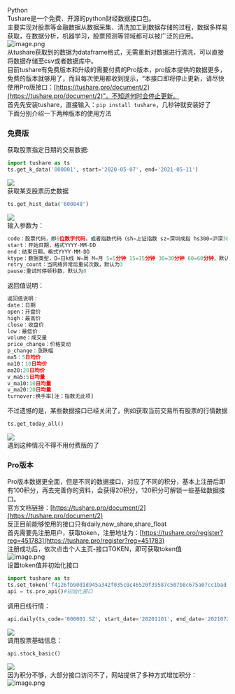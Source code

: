 Python<br />Tushare是一个免费、开源的python财经数据接口包。<br />主要实现对股票等金融数据从数据采集、清洗加工到数据存储的过程，数据多样易获取，在数据分析，机器学习，股票预测等领域都可以被广泛的应用。<br />![image.png](https://cdn.nlark.com/yuque/0/2021/png/396745/1624353596915-2e4209aa-6a6d-421b-b6c8-687eda92a021.png#clientId=u23a2f9f3-8fbf-4&from=paste&height=600&id=ua130f732&originHeight=1800&originWidth=3798&originalType=binary&ratio=3&size=8341071&status=done&style=shadow&taskId=u3b040660-8583-4824-b08b-a586dfebb97&width=1266)<br />从tushare获取到的数据为dataframe格式，无需重新对数据进行清洗，可以直接将数据存储至csv或者数据库中。<br />目前tushare有免费版本和升级的需要付费的Pro版本，pro版本提供的数据更多，免费的版本就够用了，而且每次使用都收到提示，“本接口即将停止更新，请尽快使用Pro版接口：[https://tushare.pro/document/2](https://tushare.pro/document/2)”。不知道何时会停止更新。<br />首先先安装tushare，直接输入：`pip install tushare`，几秒钟就安装好了<br />下面分别介绍一下两种版本的使用方法
<a name="tZU3h"></a>
### 免费版
获取股票指定日期的交易数据:
```python
import tushare as ts
ts.get_k_data('000001', start='2020-05-07', end='2021-05-11') 
```
![](https://cdn.nlark.com/yuque/0/2021/webp/396745/1624353144268-2642eba0-4172-4c30-b593-79b696089ef3.webp#clientId=u23a2f9f3-8fbf-4&from=paste&id=udddeae80&originHeight=436&originWidth=623&originalType=url&ratio=3&status=done&style=shadow&taskId=u1a61f53a-cfed-4ccb-a450-5413fb65be0)<br />获取某支股票历史数据
```python
ts.get_hist_data('600848')
```
![](https://cdn.nlark.com/yuque/0/2021/webp/396745/1624353144213-7244465a-2783-4af8-b754-2af3b0c02514.webp#clientId=u23a2f9f3-8fbf-4&from=paste&id=u83639d7d&originHeight=464&originWidth=992&originalType=url&ratio=3&status=done&style=shadow&taskId=u65531d02-27a3-432b-a887-3dabc388cc5)<br />输入参数为：
```python
code：股票代码，即6位数字代码，或者指数代码（sh=上证指数 sz=深圳成指 hs300=沪深300指数 sz50=上证50 zxb=中小板 cyb=创业板）
start：开始日期，格式YYYY-MM-DD
end：结束日期，格式YYYY-MM-DD
ktype：数据类型，D=日k线 W=周 M=月 5=5分钟 15=15分钟 30=30分钟 60=60分钟，默认为D
retry_count：当网络异常后重试次数，默认为3
pause:重试时停顿秒数，默认为0
```
返回值说明：
```python
返回值说明：
date：日期
open：开盘价
high：最高价
close：收盘价
low：最低价
volume：成交量
price_change：价格变动
p_change：涨跌幅
ma5：5日均价
ma10：10日均价
ma20:20日均价
v_ma5:5日均量
v_ma10:10日均量
v_ma20:20日均量
turnover:换手率[注：指数无此项]
```
不过遗憾的是，某些数据接口已经关闭了，例如获取当前交易所有股票的行情数据
```python
ts.get_today_all()
```
![](https://cdn.nlark.com/yuque/0/2021/webp/396745/1624353144230-7402eb9e-2c47-4bad-afb5-525a68880cbb.webp#clientId=u23a2f9f3-8fbf-4&from=paste&id=u0a366533&originHeight=72&originWidth=684&originalType=url&ratio=3&status=done&style=shadow&taskId=u217f1c12-80aa-4731-b0fe-e973735b83e)<br />遇到这种情况不得不用付费版的了
<a name="JjbWQ"></a>
### Pro版本
Pro版本数据更全面，但是不同的数据接口，对应了不同的积分，基本上注册后即有100积分，再去完善你的资料，会获得20积分，120积分可解锁一些基础数据接口。<br />官方文档链接：[https://tushare.pro/document/2](https://tushare.pro/document/2)<br />反正目前能够使用的接口只有daily,new_share,share_float<br />首先需要先注册用户，获取token，注册地址为：[https://tushare.pro/register?reg=451783](https://tushare.pro/register?reg=451783)<br />注册成功后，依次点击个人主页-接口TOKEN，即可获取token值<br />![image.png](https://cdn.nlark.com/yuque/0/2021/png/396745/1624353529381-faedccd1-27f2-4a28-bc43-c04d3828a39d.png#clientId=u23a2f9f3-8fbf-4&from=paste&height=559&id=ub03b6ddd&originHeight=1677&originWidth=3798&originalType=binary&ratio=3&size=198711&status=done&style=shadow&taskId=u43f9a592-0a45-4733-94e1-f0cd967b806&width=1266)<br />设置token值并初始化接口
```python
import tushare as ts
ts.set_token('f4126fb90d1d945a342f035c0c46520f39587c507b8c675a07cc1bad')
api = ts.pro_api()#初始化接口
```
调用日线行情：
```python
api.daily(ts_code='000001.SZ', start_date='20201101', end_date='20210722')
```
![](https://cdn.nlark.com/yuque/0/2021/webp/396745/1624353144812-b8d30a96-e123-43f7-ae41-8ed8033ae6fe.webp#clientId=u23a2f9f3-8fbf-4&from=paste&id=uec95b21a&originHeight=398&originWidth=807&originalType=url&ratio=3&status=done&style=shadow&taskId=u20271a62-412b-46c7-9a27-aff788d92d8)<br />调用股票基础信息：
```python
api.stock_basic()
```
![](https://cdn.nlark.com/yuque/0/2021/webp/396745/1624353144998-22942061-e4c9-47ea-8ab4-dc8848ab47f1.webp#clientId=u23a2f9f3-8fbf-4&from=paste&id=uc69d4146&originHeight=254&originWidth=882&originalType=url&ratio=3&status=done&style=shadow&taskId=uc677dd31-9c83-4cd4-a274-df3a70d7931)<br />因为积分不够，大部分接口访问不了，网站提供了多种方式增加积分：<br />![image.png](https://cdn.nlark.com/yuque/0/2021/png/396745/1624353697061-d6f97596-325c-4e42-adf4-8b1347c94a2f.png#clientId=u23a2f9f3-8fbf-4&from=paste&height=601&id=u7aa0d211&originHeight=1802&originWidth=2195&originalType=binary&ratio=3&size=670172&status=done&style=shadow&taskId=ue73ebc62-f2bd-4f3e-8e97-d65b173f5ca&width=731.6666666666666)
